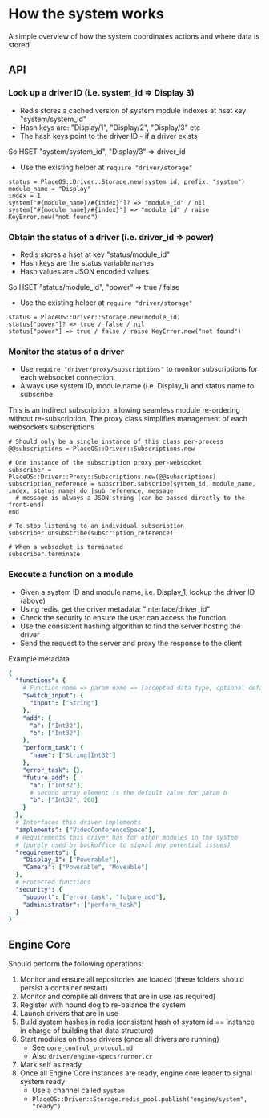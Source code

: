 # How the system works

A simple overview of how the system coordinates actions and where data is stored

## API

### Look up a driver ID (i.e. system_id => Display 3)

* Redis stores a cached version of system module indexes at hset key "system/system_id"
* Hash keys are: "Display/1", "Display/2", "Display/3" etc
* The hash keys point to the driver ID - if a driver exists

So HSET "system/system_id", "Display/3" => driver_id

* Use the existing helper at `require "driver/storage"`

```crystal
status = PlaceOS::Driver::Storage.new(system_id, prefix: "system")
module_name = "Display"
index = 1
system["#{module_name}/#{index}"]? => "module_id" / nil
system["#{module_name}/#{index}"] => "module_id" / raise KeyError.new("not found")
```


### Obtain the status of a driver (i.e. driver_id => power)

* Redis stores a hset at key "status/module_id"
* Hash keys are the status variable names
* Hash values are JSON encoded values

So HSET "status/module_id", "power" => true / false

* Use the existing helper at `require "driver/storage"`

```crystal
status = PlaceOS::Driver::Storage.new(module_id)
status["power"]? => true / false / nil
status["power"] => true / false / raise KeyError.new("not found")
```


### Monitor the status of a driver

* Use `require "driver/proxy/subscriptions"` to monitor subscriptions for each websocket connection
* Always use system ID, module name (i.e. Display_1) and status name to subscribe

This is an indirect subscription, allowing seamless module re-ordering without re-subscription.
The proxy class simplifies management of each websockets subscriptions

```crystal
# Should only be a single instance of this class per-process
@@subscriptions = PlaceOS::Driver::Subscriptions.new

# One instance of the subscription proxy per-websocket
subscriber = PlaceOS::Driver::Proxy::Subscriptions.new(@@subscriptions)
subscription_reference = subscriber.subscribe(system_id, module_name, index, status_name) do |sub_reference, message|
  # message is always a JSON string (can be passed directly to the front-end)
end

# To stop listening to an individual subscription
subscriber.unsubscribe(subscription_reference)

# When a websocket is terminated
subscriber.terminate
```


### Execute a function on a module

* Given a system ID and module name, i.e. Display_1, lookup the driver ID (above)
* Using redis, get the driver metadata: "interface/driver_id"
* Check the security to ensure the user can access the function
* Use the consistent hashing algorithm to find the server hosting the driver
* Send the request to the server and proxy the response to the client

Example metadata

```yaml
{
  "functions": {
    # Function name => param name => [accepted data type, optional default value]
    "switch_input": {
      "input": ["String"]
    },
    "add": {
      "a": ["Int32"],
      "b": ["Int32"]
    },
    "perform_task": {
      "name": ["String|Int32"]
    },
    "error_task": {},
    "future_add": {
      "a": ["Int32"],
      # second array element is the default value for param b
      "b": ["Int32", 200]
    }
  },
  # Interfaces this driver implements
  "implements": ["VideoConferenceSpace"],
  # Requirements this driver has for other modules in the system
  # (purely used by backoffice to signal any potential issues)
  "requirements": {
    "Display_1": ["Powerable"],
    "Camera": ["Powerable", "Moveable"]
  },
  # Protected functions
  "security": {
    "support": ["error_task", "future_add"],
    "administrator": ["perform_task"]
  }
}
```


## Engine Core

Should perform the following operations:

1. Monitor and ensure all repositories are loaded (these folders should persist a container restart)
2. Monitor and compile all drivers that are in use (as required)
3. Register with hound dog to re-balance the system
4. Launch drivers that are in use
5. Build system hashes in redis (consistent hash of system id == instance in charge of building that data structure)
5. Start modules on those drivers (once all drivers are running)
   * See `core_control_protocol.md`
   * Also `driver/engine-specs/runner.cr`
6. Mark self as ready
7. Once all Engine Core instances are ready, engine core leader to signal system ready
   * Use a channel called `system`
   * `PlaceOS::Driver::Storage.redis_pool.publish("engine/system", "ready")`
